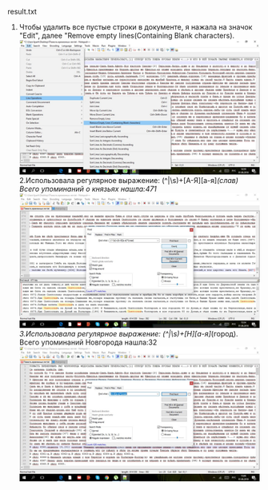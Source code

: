 result.txt
1. Чтобы удалить все пустые строки в документе, я нажала на значок "Edit", далее "Remove empty lines(Containing Blank characters).
![скриншот](https://github.com/parkhomenko174/result.txt/blob/master/EsVYoESu29w.jpg)
2.Использовала регулярное выражение: (^|\s)+[А-Я][а-я]*(слав) Всего упоминаний о князьях нашла:471
![](https://github.com/parkhomenko174/result.txt/blob/master/PN0nR3uFkvw.jpg)
3.Использовала регулярное выражение: (^|\s)+[Н][а-я]*(город). Всего упоминаний Новгорода нашла:32
![](https://github.com/parkhomenko174/result.txt/blob/master/W3x1YMLe59g.jpg)
